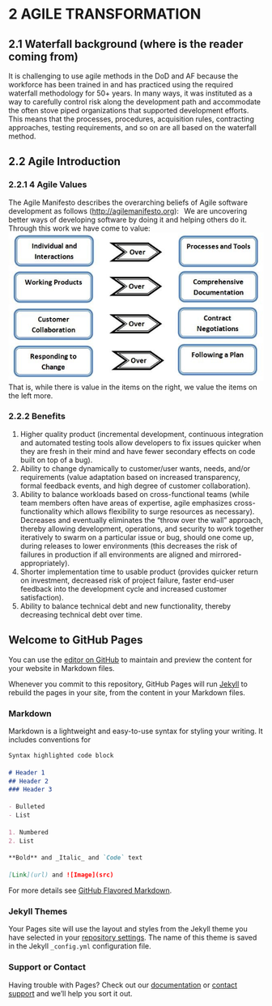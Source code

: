 # 2	AGILE TRANSFORMATION
## 2.1	Waterfall background (where is the reader coming from)
It is challenging to use agile methods in the DoD and AF because the workforce has been trained in and has practiced using the required waterfall methodology for 50+ years.  In many ways, it was instituted as a way to carefully control risk along the development path and accommodate the often stove piped organizations that supported development efforts.  This means that the processes, procedures, acquisition rules, contracting approaches, testing requirements, and so on are all based on the waterfall method. 
## 2.2	Agile Introduction
### 2.2.1	4 Agile Values
The Agile Manifesto describes the overarching beliefs of Agile software development as follows (http://agilemanifesto.org): 
  
We are uncovering better ways of developing software by doing it and helping others do it. Through this work we have come to value:   
![alt text](Agile_Manifesto.jpg)
That is, while there is value in the items on the right, we value the items on the left more.   

### 2.2.2	Benefits
1.	Higher quality product (incremental development, continuous integration and automated testing tools allow developers to fix issues quicker when they are fresh in their mind and have fewer secondary effects on code built on top of a bug).  
2.	Ability to change dynamically to customer/user wants, needs, and/or requirements (value adaptation based on increased transparency, formal feedback events, and high degree of customer collaboration).  
3.	Ability to balance workloads based on cross-functional teams (while team members often have areas of expertise, agile emphasizes cross-functionality which allows flexibility to surge resources as necessary).  Decreases and eventually eliminates the “throw over the wall” approach, thereby allowing development, operations, and security to work together iteratively to swarm on a particular issue or bug, should one come up, during releases to lower environments (this decreases the risk of failures in production if all environments are aligned and mirrored-appropriately). 
4.	Shorter implementation time to usable product (provides quicker return on investment, decreased risk of project failure, faster end-user feedback into the development cycle and increased customer satisfaction).  
5.	Ability to balance technical debt and new functionality, thereby decreasing technical debt over time. 






## Welcome to GitHub Pages

You can use the [editor on GitHub](https://github.com/wwalski/agile-playbook/edit/master/README.md) to maintain and preview the content for your website in Markdown files.

Whenever you commit to this repository, GitHub Pages will run [Jekyll](https://jekyllrb.com/) to rebuild the pages in your site, from the content in your Markdown files.

### Markdown

Markdown is a lightweight and easy-to-use syntax for styling your writing. It includes conventions for

```markdown
Syntax highlighted code block

# Header 1
## Header 2
### Header 3

- Bulleted
- List

1. Numbered
2. List

**Bold** and _Italic_ and `Code` text

[Link](url) and ![Image](src)
```

For more details see [GitHub Flavored Markdown](https://guides.github.com/features/mastering-markdown/).

### Jekyll Themes

Your Pages site will use the layout and styles from the Jekyll theme you have selected in your [repository settings](https://github.com/wwalski/agile-playbook/settings). The name of this theme is saved in the Jekyll `_config.yml` configuration file.

### Support or Contact

Having trouble with Pages? Check out our [documentation](https://help.github.com/categories/github-pages-basics/) or [contact support](https://github.com/contact) and we’ll help you sort it out.
